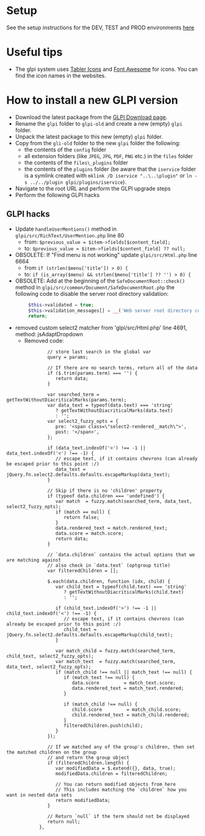 # Setup

See the setup instructions for the DEV, TEST and PROD environments [here](setup/README.md)

# Useful tips

- The glpi system uses [Tabler Icons](https://tabler-icons.io) and [Font Awesome](https://fontawesome.com) for icons. You can find the icon names in the websites.

# How to install a new GLPI version

- Download the latest package from the [GLPI Download page](https://glpi-project.org/downloads/).
- Rename the `glpi` folder to `glpi-old` and create a new (empty) `glpi` folder.
- Unpack the latest package to this new (empty) `glpi` folder.
- Copy from the `gli-old` folder to the new `glpi` folder the following:
  - the contents of the `config` folder
  - all extension folders (like `JPEG`, `JPG`, `PDF`, `PNG` etc.) in the `files` folder
  - the contents of the `files\_plugins` folder
  - the contents of the `plugins` folder (be aware that the `iservice` folder is a symlink created with `mklink /D iservice "..\..\plugin"` or `ln -s ../../plugin glpi/plugins/iservice`).
- Navigate to the root URL and perform the GLPI upgrade steps
- Perform the following GLPI hacks

## GLPI hacks

- Update `handleUserMentions()` method in `glpi/src/RichText/UserMention.php` line 80
  - from: `$previous_value = $item->fields[$content_field];` 
  - to: `$previous_value = $item->fields[$content_field] ?? null;`
- OBSOLETE: If "Find menu is not working" update `glpi/src/Html.php` line 6664
  - from `if (strlen($menu['title']) > 0) {`
  - to: `if (is_array($menu) && strlen($menu['title'] ?? '') > 0) {`
- OBSOLETE: Add at the beginning of the `SafeDocumentRoot::check()` method in `glpi/src/common/Document/SafeDocumentRoot.php` the following code to disable the server root directory validation:
```php
        $this->validated = true;
        $this->validation_messages[] = __('Web server root directory configuration validation disabled by iService.');
        return;
```

- removed custom select2 matcher from 'glpi/src/Html.php' line 4691, method: jsAdaptDropdown
  - Removed code:
```matcher: function(params, data) {
               // store last search in the global var
               query = params;

               // If there are no search terms, return all of the data
               if ($.trim(params.term) === '') {
                  return data;
               }

               var searched_term = getTextWithoutDiacriticalMarks(params.term);
               var data_text = typeof(data.text) === 'string'
                  ? getTextWithoutDiacriticalMarks(data.text)
                  : '';
               var select2_fuzzy_opts = {
                  pre: '<span class=\"select2-rendered__match\">',
                  post: '</span>',
               };

               if (data_text.indexOf('>') !== -1 || data_text.indexOf('<') !== -1) {
                  // escape text, if it contains chevrons (can already be escaped prior to this point :/)
                  data_text = jQuery.fn.select2.defaults.defaults.escapeMarkup(data_text);
               }

               // Skip if there is no 'children' property
               if (typeof data.children === 'undefined') {
                  var match  = fuzzy.match(searched_term, data_text, select2_fuzzy_opts);
                  if (match == null) {
                     return false;
                  }
                  data.rendered_text = match.rendered_text;
                  data.score = match.score;
                  return data;
               }

               // `data.children` contains the actual options that we are matching against
               // also check in `data.text` (optgroup title)
               var filteredChildren = [];

               $.each(data.children, function (idx, child) {
                  var child_text = typeof(child.text) === 'string'
                     ? getTextWithoutDiacriticalMarks(child.text)
                     : '';

                  if (child_text.indexOf('>') !== -1 || child_text.indexOf('<') !== -1) {
                     // escape text, if it contains chevrons (can already be escaped prior to this point :/)
                     child_text = jQuery.fn.select2.defaults.defaults.escapeMarkup(child_text);
                  }

                  var match_child = fuzzy.match(searched_term, child_text, select2_fuzzy_opts);
                  var match_text  = fuzzy.match(searched_term, data_text, select2_fuzzy_opts);
                  if (match_child !== null || match_text !== null) {
                     if (match_text !== null) {
                        data.score         = match_text.score;
                        data.rendered_text = match_text.rendered;
                     }

                     if (match_child !== null) {
                        child.score         = match_child.score;
                        child.rendered_text = match_child.rendered;
                     }
                     filteredChildren.push(child);
                  }
               });

               // If we matched any of the group's children, then set the matched children on the group
               // and return the group object
               if (filteredChildren.length) {
                  var modifiedData = $.extend({}, data, true);
                  modifiedData.children = filteredChildren;

                  // You can return modified objects from here
                  // This includes matching the `children` how you want in nested data sets
                  return modifiedData;
               }

               // Return `null` if the term should not be displayed
               return null;
            },
```
